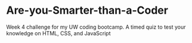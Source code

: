 # Are-you-Smarter-than-a-Coder
Week 4 challenge for my UW coding bootcamp. A timed quiz to test your knowledge on HTML, CSS, and JavaScript
